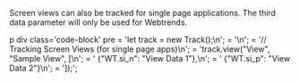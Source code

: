 Screen views can also be tracked for single page applications. The third data parameter will only be used for Webtrends.

p
  div class='code-block'
    pre
      = 'let track = new Track();\n';
      = '\n';
      = '// Tracking Screen Views (for single page apps)\n';
      = 'track.view("View", "Sample View", [\n';
      = '  {"WT.si_n": "View Data 1"},\n';
      = '  {"WT.si_p": "View Data 2"}\n';
      = ']);';